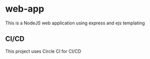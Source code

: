 # web-app

This is a NodeJS web application using express and ejs templating

## CI/CD
This project uses Circle CI for CI/CD